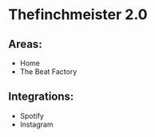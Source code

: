 # Thefinchmeister 2.0

## Areas:

- Home
- The Beat Factory



## Integrations:

- Spotify
- Instagram